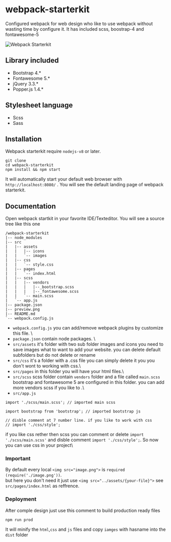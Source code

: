 # webpack-starterkit
Configured webpack for web design who like to use webpack without wasting time by configure it. It has included scss, boostrap-4 and fontawesome-5

![Webpack Starterkit](https://github.com/kmrifat/webpack-starterkit/blob/master/preview.png?raw=true)

## Library included
 - Bootstrap 4.*
 - Fontawesome 5.*
 - jQuery 3.3.*
 - Popper.js 1.4.*
 
## Stylesheet language 
- Scss
- Sass

## Installation
Webpack starterkit require `nodejs-v8` or later.

```
git clone
cd webpack-starterkit
npm install && npm start
```
It will automatically start your default web browser with `http://localhost:8080/` . You will see the default landing page of webpack starterkit.

## Documentation

Open webpack startkit in your favorite IDE/Texteditor. You will see a source tree like this one 
```
/webpack-starterkit
|-- node_modules
|-- src
|   |-- assets
|   |   |-- icons
|   |   `-- images
|   |-- css
|   |   `-- style.css
|   |-- pages
|   |   `-- index.html
|   |-- scss
|   |   |-- vendors
|   |   |   |--_bootstrap.scss
|   |   |   |--_fontawesome.scss
|   |   `-- main.scss
|   `-- app.js
|-- package.json
|-- preview.png
|-- README.md
`-- webpack.config.js
```
- `webpack.config.js` you can add/remove webpack plugins by customize this file. \
- `package.json` contain node packages. \
- `src/assets` it's folder with two sub folder images and icons you need to save images what to want to add your website. you can delete default subfolders but do not delete or rename 
- `src/css` it's a folder with a .css file you can simply delete it you you don't wont to working with css.\
- `src/pages` in this folder you will have your html files.\
- `src/scss` scss folder contain `vendors` folder and a file called `main.scss` bootstrap and fontawesome 5 are configured in this folder. you can add more vendors scss if you like to .\
- `src/app.js`
```
import './scss/main.scss'; // imported main scss

import bootstrap from 'bootstrap'; // imported bootstrap js

// disble comment at 7 number line. if you like to work with css
// import './css/style';

```
if you like css rether then scss you can comment or delete `import './scss/main.scss'` and disble comment `import './css/style';`. So now you can use css in your project\

### Important

By default every local `<img src="image.png">` is `required (require('./image.png'))`.\
but here you don't need it just use `<img src="../assets/{your-file}">` see `src/pages/index.html` as reffrence.

### Deployment
After comple design just use this comment to build production ready files
```
npm run prod
```
It will minify the `html`,`css` and `js` files and copy `iamges` with hasname into the `dist` folder